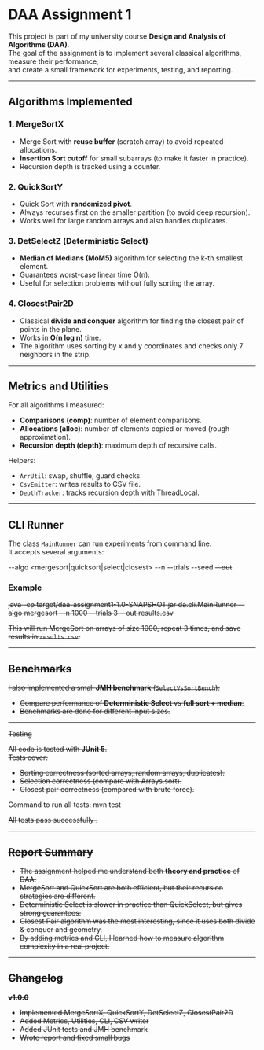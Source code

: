 # DAA Assignment 1

This project is part of my university course **Design and Analysis of Algorithms (DAA)**.  
The goal of the assignment is to implement several classical algorithms, measure their performance,  
and create a small framework for experiments, testing, and reporting.  

---

## Algorithms Implemented

### 1. MergeSortX
- Merge Sort with **reuse buffer** (scratch array) to avoid repeated allocations.  
- **Insertion Sort cutoff** for small subarrays (to make it faster in practice).  
- Recursion depth is tracked using a counter.  

### 2. QuickSortY
- Quick Sort with **randomized pivot**.  
- Always recurses first on the smaller partition (to avoid deep recursion).  
- Works well for large random arrays and also handles duplicates.  

### 3. DetSelectZ (Deterministic Select)
- **Median of Medians (MoM5)** algorithm for selecting the k-th smallest element.  
- Guarantees worst-case linear time O(n).  
- Useful for selection problems without fully sorting the array.  

### 4. ClosestPair2D
- Classical **divide and conquer** algorithm for finding the closest pair of points in the plane.  
- Works in **O(n log n)** time.  
- The algorithm uses sorting by x and y coordinates and checks only 7 neighbors in the strip.  

---

## Metrics and Utilities

For all algorithms I measured:
- **Comparisons (comp)**: number of element comparisons.  
- **Allocations (alloc)**: number of elements copied or moved (rough approximation).  
- **Recursion depth (depth)**: maximum depth of recursive calls.  

Helpers:
- `ArrUtil`: swap, shuffle, guard checks.  
- `CsvEmitter`: writes results to CSV file.  
- `DepthTracker`: tracks recursion depth with ThreadLocal.  

---

## CLI Runner

The class `MainRunner` can run experiments from command line.  
It accepts several arguments:

--algo <mergesort|quicksort|select|closest>
--n <size>
--trials <t>
--seed <s>
--out <file>

### Example
java -cp target/daa-assignment1-1.0-SNAPSHOT.jar da.cli.MainRunner --algo mergesort --n 1000 --trials 3 --out results.csv


This will run MergeSort on arrays of size 1000, repeat 3 times, and save results in `results.csv`.

---

## Benchmarks

I also implemented a small **JMH benchmark** (`SelectVsSortBench`):  
- Compare performance of **Deterministic Select** vs **full sort + median**.  
- Benchmarks are done for different input sizes.  

---
 Testing

All code is tested with **JUnit 5**.  
Tests cover:
- Sorting correctness (sorted arrays, random arrays, duplicates).  
- Selection correctness (compare with Arrays.sort).  
- Closest pair correctness (compared with brute force).  

Command to run all tests:
mvn test


All tests pass successfully .

---

## Report Summary

- The assignment helped me understand both **theory and practice** of DAA.  
- MergeSort and QuickSort are both efficient, but their recursion strategies are different.  
- Deterministic Select is slower in practice than QuickSelect, but gives strong guarantees.  
- Closest Pair algorithm was the most interesting, since it uses both divide & conquer and geometry.  
- By adding metrics and CLI, I learned how to measure algorithm complexity in a real project.  

---

## Changelog

**v1.0.0**
- Implemented MergeSortX, QuickSortY, DetSelectZ, ClosestPair2D  
- Added Metrics, Utilities, CLI, CSV writer  
- Added JUnit tests and JMH benchmark  
- Wrote report and fixed small bugs  
